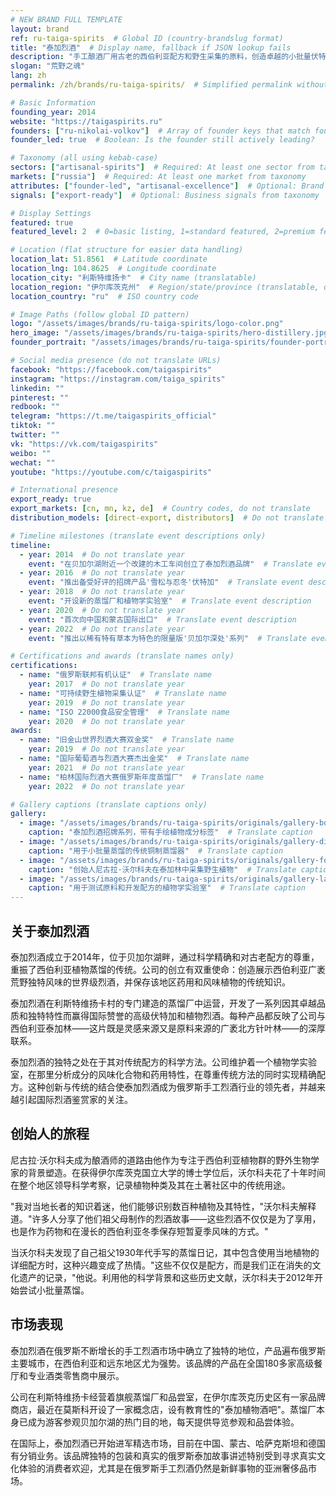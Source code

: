 ```yaml
---
# NEW BRAND FULL TEMPLATE
layout: brand
ref: ru-taiga-spirits  # Global ID (country-brandslug format)
title: "泰加烈酒"  # Display name, fallback if JSON lookup fails
description: "手工酿酒厂用古老的西伯利亚配方和野生采集的原料，创造卓越的小批量伏特加和植物精酒。"
slogan: "荒野之魂"
lang: zh
permalink: /zh/brands/ru-taiga-spirits/  # Simplified permalink without country code

# Basic Information
founding_year: 2014
website: "https://taigaspirits.ru"
founders: ["ru-nikolai-volkov"]  # Array of founder keys that match founder_names.json entries
founder_led: true  # Boolean: Is the founder still actively leading?

# Taxonomy (all using kebab-case)
sectors: ["artisanal-spirits"]  # Required: At least one sector from taxonomy
markets: ["russia"]  # Required: At least one market from taxonomy
attributes: ["founder-led", "artisanal-excellence"]  # Optional: Brand attributes from taxonomy
signals: ["export-ready"]  # Optional: Business signals from taxonomy

# Display Settings
featured: true
featured_level: 2  # 0=basic listing, 1=standard featured, 2=premium featured

# Location (flat structure for easier data handling)
location_lat: 51.8561  # Latitude coordinate
location_lng: 104.8625  # Longitude coordinate
location_city: "利斯特维扬卡"  # City name (translatable)
location_region: "伊尔库茨克州"  # Region/state/province (translatable, optional)
location_country: "ru"  # ISO country code

# Image Paths (follow global ID pattern)
logo: "/assets/images/brands/ru-taiga-spirits/logo-color.png"
hero_image: "/assets/images/brands/ru-taiga-spirits/hero-distillery.jpg"
founder_portrait: "/assets/images/brands/ru-taiga-spirits/founder-portrait.jpg"

# Social media presence (do not translate URLs)
facebook: "https://facebook.com/taigaspirits"
instagram: "https://instagram.com/taiga_spirits"
linkedin: ""
pinterest: ""
redbook: ""
telegram: "https://t.me/taigaspirits_official"
tiktok: ""
twitter: ""
vk: "https://vk.com/taigaspirits"
weibo: ""
wechat: ""
youtube: "https://youtube.com/c/taigaspirits"

# International presence
export_ready: true
export_markets: [cn, mn, kz, de]  # Country codes, do not translate
distribution_models: [direct-export, distributors]  # Do not translate codes

# Timeline milestones (translate event descriptions only)
timeline:
  - year: 2014  # Do not translate year
    event: "在贝加尔湖附近一个改建的木工车间创立了泰加烈酒品牌"  # Translate event description
  - year: 2016  # Do not translate year
    event: "推出备受好评的招牌产品'雪松与忍冬'伏特加"  # Translate event description
  - year: 2018  # Do not translate year
    event: "开设新的蒸馏厂和植物学实验室"  # Translate event description
  - year: 2020  # Do not translate year
    event: "首次向中国和蒙古国际出口"  # Translate event description
  - year: 2022  # Do not translate year
    event: "推出以稀有特有草本为特色的限量版'贝加尔深处'系列"  # Translate event description

# Certifications and awards (translate names only)
certifications:
  - name: "俄罗斯联邦有机认证"  # Translate name
    year: 2017  # Do not translate year
  - name: "可持续野生植物采集认证"  # Translate name
    year: 2019  # Do not translate year
  - name: "ISO 22000食品安全管理"  # Translate name
    year: 2020  # Do not translate year
awards:
  - name: "旧金山世界烈酒大赛双金奖"  # Translate name
    year: 2019  # Do not translate year
  - name: "国际葡萄酒与烈酒大赛杰出金奖"  # Translate name
    year: 2021  # Do not translate year
  - name: "柏林国际烈酒大赛俄罗斯年度蒸馏厂"  # Translate name
    year: 2022  # Do not translate year

# Gallery captions (translate captions only)
gallery:
  - image: "/assets/images/brands/ru-taiga-spirits/originals/gallery-bottles.jpg"  # Do not translate path
    caption: "泰加烈酒招牌系列，带有手绘植物成分标签"  # Translate caption
  - image: "/assets/images/brands/ru-taiga-spirits/originals/gallery-distillation.jpg"  # Do not translate path
    caption: "用于小批量蒸馏的传统铜制蒸馏器"  # Translate caption
  - image: "/assets/images/brands/ru-taiga-spirits/originals/gallery-foraging.jpg"  # Do not translate path
    caption: "创始人尼古拉·沃尔科夫在泰加林中采集野生植物"  # Translate caption
  - image: "/assets/images/brands/ru-taiga-spirits/originals/gallery-laboratory.jpg"  # Do not translate path
    caption: "用于测试原料和开发配方的植物学实验室"  # Translate caption
---
```


## 关于泰加烈酒

泰加烈酒成立于2014年，位于贝加尔湖畔，通过科学精确和对古老配方的尊重，重振了西伯利亚植物蒸馏的传统。公司的创立有双重使命：创造展示西伯利亚广袤荒野独特风味的世界级烈酒，并保存该地区药用和风味植物的传统知识。

泰加烈酒在利斯特维扬卡村的专门建造的蒸馏厂中运营，开发了一系列因其卓越品质和独特特性而赢得国际赞誉的高级伏特加和植物烈酒。每种产品都反映了公司与西伯利亚泰加林——这片既是灵感来源又是原料来源的广袤北方针叶林——的深厚联系。

泰加烈酒的独特之处在于其对传统配方的科学方法。公司维护着一个植物学实验室，在那里分析成分的风味化合物和药用特性，在尊重传统方法的同时实现精确配方。这种创新与传统的结合使泰加烈酒成为俄罗斯手工烈酒行业的领先者，并越来越引起国际烈酒鉴赏家的关注。

## 创始人的旅程

尼古拉·沃尔科夫成为酿酒师的道路由他作为专注于西伯利亚植物群的野外生物学家的背景塑造。在获得伊尔库茨克国立大学的博士学位后，沃尔科夫花了十年时间在整个地区领导科学考察，记录植物种类及其在土著社区中的传统用途。

"我对当地长者的知识着迷，他们能够识别数百种植物及其特性，"沃尔科夫解释道。"许多人分享了他们祖父母制作的烈酒故事——这些烈酒不仅仅是为了享用，也是作为药物和在漫长的西伯利亚冬季保存短暂夏季风味的方式。"

当沃尔科夫发现了自己祖父1930年代手写的蒸馏日记，其中包含使用当地植物的详细配方时，这种兴趣变成了热情。"这些不仅仅是配方，而是我们正在消失的文化遗产的记录，"他说。利用他的科学背景和这些历史文献，沃尔科夫于2012年开始尝试小批量蒸馏。

## 市场表现

泰加烈酒在俄罗斯不断增长的手工烈酒市场中确立了独特的地位，产品遍布俄罗斯主要城市，在西伯利亚和远东地区尤为强势。该品牌的产品在全国180多家高级餐厅和专业酒类零售商中展示。

公司在利斯特维扬卡经营着旗舰蒸馏厂和品尝室，在伊尔库茨克历史区有一家品牌商店，最近在莫斯科开设了一家概念店，设有教育性的"泰加植物酒吧"。蒸馏厂本身已成为游客参观贝加尔湖的热门目的地，每天提供导览参观和品尝体验。

在国际上，泰加烈酒已开始进军精选市场，目前在中国、蒙古、哈萨克斯坦和德国有分销业务。该品牌独特的包装和真实的俄罗斯泰加故事讲述特别受到寻求真实文化体验的消费者欢迎，尤其是在俄罗斯手工烈酒仍然是新鲜事物的亚洲奢侈品市场。
